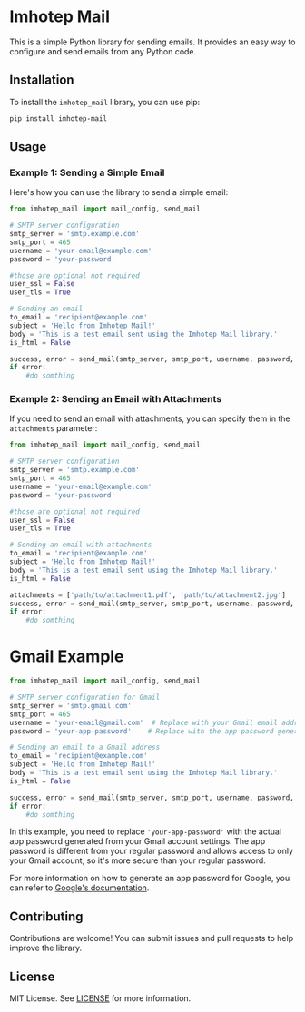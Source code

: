 # Imhotep Mail

This is a simple Python library for sending emails. It provides an easy way to configure and send emails from any Python code.

## Installation

To install the `imhotep_mail` library, you can use pip:

```sh
pip install imhotep-mail
```

## Usage

### Example 1: Sending a Simple Email

Here's how you can use the library to send a simple email:

```python
from imhotep_mail import mail_config, send_mail

# SMTP server configuration
smtp_server = 'smtp.example.com'
smtp_port = 465
username = 'your-email@example.com'
password = 'your-password'

#those are optional not required
user_ssl = False
user_tls = True

# Sending an email
to_email = 'recipient@example.com'
subject = 'Hello from Imhotep Mail!'
body = 'This is a test email sent using the Imhotep Mail library.'
is_html = False

success, error = send_mail(smtp_server, smtp_port, username, password, to_email, subject, body, is_html)
if error:
    #do somthing
```

### Example 2: Sending an Email with Attachments

If you need to send an email with attachments, you can specify them in the `attachments` parameter:

```python
from imhotep_mail import mail_config, send_mail

# SMTP server configuration
smtp_server = 'smtp.example.com'
smtp_port = 465
username = 'your-email@example.com'
password = 'your-password'

#those are optional not required
user_ssl = False
user_tls = True

# Sending an email with attachments
to_email = 'recipient@example.com'
subject = 'Hello from Imhotep Mail!'
body = 'This is a test email sent using the Imhotep Mail library.'
is_html = False

attachments = ['path/to/attachment1.pdf', 'path/to/attachment2.jpg']
success, error = send_mail(smtp_server, smtp_port, username, password, to_email, subject, body, is_html, attachments, user_tls, user_ssl)
if error:
    #do somthing
```
# Gmail Example
```python
from imhotep_mail import mail_config, send_mail

# SMTP server configuration for Gmail
smtp_server = 'smtp.gmail.com'
smtp_port = 465
username = 'your-email@gmail.com'  # Replace with your Gmail email address
password = 'your-app-password'    # Replace with the app password generated from Google account settings

# Sending an email to a Gmail address
to_email = 'recipient@example.com'
subject = 'Hello from Imhotep Mail!'
body = 'This is a test email sent using the Imhotep Mail library.'
is_html = False

success, error = send_mail(smtp_server, smtp_port, username, password, to_email, subject, body, is_html)
if error:
    #do somthing
```

In this example, you need to replace `'your-app-password'` with the actual app password generated from your Gmail account settings. The app password
is different from your regular password and allows access to only your Gmail account, so it's more secure than your regular password.

For more information on how to generate an app password for Google, you can refer to [Google's
documentation](https://support.google.com/accounts/1107213).

## Contributing

Contributions are welcome! You can submit issues and pull requests to help improve the library.

## License

MIT License. See [LICENSE](LICENSE) for more information.
